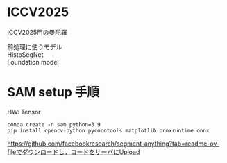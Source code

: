 # ICCV2025
ICCV2025用の曼陀羅

前処理に使うモデル<br>
HistoSegNet <br>
Foundation model <br>

# SAM setup 手順
HW: Tensor

```
conda create -n sam python=3.9
pip install opencv-python pycocotools matplotlib onnxruntime onnx
```

https://github.com/facebookresearch/segment-anything?tab=readme-ov-fileでダウンロードし，コードをサーバにUpload
